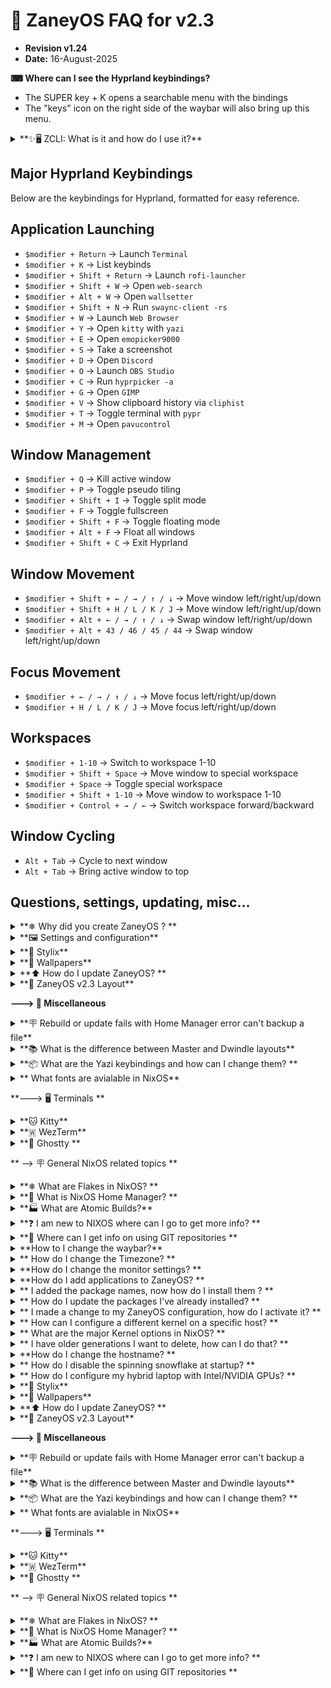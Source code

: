 # 💬 ZaneyOS FAQ for v2.3

- **Revision v1.24**
- **Date:** 16-August-2025

**⌨ Where can I see the Hyprland keybindings?**

- The SUPER key + K opens a searchable menu with the bindings
- The "keys" icon on the right side of the waybar will also bring up this menu.

<details>
<summary>**✨🖥️  ZCLI:  What is it and how do I use it?**</summary>
<div style="margin-left: 20px;">

The `zcli` utility is a command-line tool designed to simplify the management of
your `zaneyos` environment. It provides a set of commands to perform common
tasks such as updating your system, managing hosts, and cleaning up old
generations.

To use it, open a terminal and type `zcli` followed by one of the commands
listed below:

- `cleanup`: Clean up old system generations. -- You can specify the number of
  generations to keep.
- `diag`: Create a system diagnostic report, saved to `~/diag.txt`.
- `list-gens`: List user and system generations.
- `rebuild`: Rebuild the NixOS system configuration.
- `trim`: Trim filesystems to improve SSD performance.
- `update`: Update the flake and rebuild the system.
- `update-host`: Automatically set the host and profile in `flake.nix`. -- It
  will get current hostname and run GPU detect code
- `add-host`: Add a new host configuration. -- It runs hostname and GPU
  auto-detect -- You can specify the `hostname` and GPU `profile`
- `zcli add-host [hostname] [profile]` -- Profiles (GPU) are `amd`, `intel`,
  `nvidia`, `nvidia-hybrid`, and `vm`
- `del-host`: Delete a host configuration. `del-host [hostname]`
- `help`: Show the help message.

```text
❯ zcli
Error: No command provided.
ZaneyOS CLI Utility -- version 1.0

Usage: zcli [command]

Commands:
  cleanup         - Clean up old system generations. Can specify a number to keep.
  diag            - Create a system diagnostic report.
                    (Filename: homedir/diag.txt)
  list-gens       - List user and system generations.
  rebuild         - Rebuild the NixOS system configuration.
  trim            - Trim filesystems to improve SSD performance.
  update          - Update the flake and rebuild the system.
  update-host     - Auto set host and profile in flake.nix.
                    (Opt: zcli update-host [hostname] [profile])
  add-host        - Adds a new host. (Opt: zcli add-host [hostname] [profile])
  del-host        - Deletes a host. (Opt: zcli del-host [hostname])

  help            - Show this help message.
~
❯

ex: 
>zcli add-host myhost amd 
>zcli rebuild
```

</div>
</details>

## Major Hyprland Keybindings

Below are the keybindings for Hyprland, formatted for easy reference.

## Application Launching

- `$modifier + Return` → Launch `Terminal`
- `$modifier + K` → List keybinds
- `$modifier + Shift + Return` → Launch `rofi-launcher`
- `$modifier + Shift + W` → Open `web-search`
- `$modifier + Alt + W` → Open `wallsetter`
- `$modifier + Shift + N` → Run `swaync-client -rs`
- `$modifier + W` → Launch `Web Browser`
- `$modifier + Y` → Open `kitty` with `yazi`
- `$modifier + E` → Open `emopicker9000`
- `$modifier + S` → Take a screenshot
- `$modifier + D` → Open `Discord`
- `$modifier + O` → Launch `OBS Studio`
- `$modifier + C` → Run `hyprpicker -a`
- `$modifier + G` → Open `GIMP`
- `$modifier + V` → Show clipboard history via `cliphist`
- `$modifier + T` → Toggle terminal with `pypr`
- `$modifier + M` → Open `pavucontrol`

## Window Management

- `$modifier + Q` → Kill active window
- `$modifier + P` → Toggle pseudo tiling
- `$modifier + Shift + I` → Toggle split mode
- `$modifier + F` → Toggle fullscreen
- `$modifier + Shift + F` → Toggle floating mode
- `$modifier + Alt + F` → Float all windows
- `$modifier + Shift + C` → Exit Hyprland

## Window Movement

- `$modifier + Shift + ← / → / ↑ / ↓` → Move window left/right/up/down
- `$modifier + Shift + H / L / K / J` → Move window left/right/up/down
- `$modifier + Alt + ← / → / ↑ / ↓` → Swap window left/right/up/down
- `$modifier + Alt + 43 / 46 / 45 / 44` → Swap window left/right/up/down

## Focus Movement

- `$modifier + ← / → / ↑ / ↓` → Move focus left/right/up/down
- `$modifier + H / L / K / J` → Move focus left/right/up/down

## Workspaces

- `$modifier + 1-10` → Switch to workspace 1-10
- `$modifier + Shift + Space` → Move window to special workspace
- `$modifier + Space` → Toggle special workspace
- `$modifier + Shift + 1-10` → Move window to workspace 1-10
- `$modifier + Control + → / ←` → Switch workspace forward/backward

## Window Cycling

- `Alt + Tab` → Cycle to next window
- `Alt + Tab` → Bring active window to top

## Questions, settings, updating, misc...

<details>

<summary>**❄ Why did you create ZaneyOS ? **</summary>

<div style="margin-left: 20px;">

- In the beginning, it was simply my configuration saved on a GIT repository.
- It was there to promote NixOS and Hyprland.
- Providing a stable, working configuration.
- It has never been intended as a full NixOS distro.
- The `ZaneyOS` name is an inside joke among friends.
- The intent is this configration can be used as a daily driver
- Develop software, play games via steam, etc.
- My hope is that it helpful, and will modify it to fit your needs.
- That is the key take away. Make it your own.
- You create a fork of ZaneyOS, then modify it.
- If you find an issue and fix it, or provide a new feature, please share it.
- ZaneyOS is not a distro. At this time there are no plans to create an install
  ISO.

</div>
</details>

<details>
<summary>**🖼️ Settings and configuration**</summary>

<div style="margin-left: 20px;">

<details>
<summary>**How to I add flatpaks? ?**</summary>

- Edit `~/zaneyos/modules/core/flatpak.nix`
- There is a list of sample apps you can use as a template

```nix
 services = {
    flatpak = {
      enable = true;

      # List the Flatpak applications you want to install
      # Use the official Flatpak application ID (e.g., from flathub.org)
      # Examples:
      packages = [
        #"com.github.tchx84.Flatseal" #Manage flatpak permissions - should always have this
        #"com.rtosta.zapzap"              # WhatsApp client
        #"io.github.flattool.Warehouse"   # Manage flatpaks, clean data, remove flatpaks and deps
        #"it.mijorus.gearlever"           # Manage and support AppImages
        #"io.github.freedoom.Phase1"      #  Classic Doom FPS 1
        #"io.github.freedoom.Phase2"      #  Classic Doom FPS 2
        #"io.github.dvlv.boxbuddyrs"      #  Manage distroboxes

        # Add other Flatpak IDs here, e.g., "org.mozilla.firefox"
      ];

      # Optional: Automatically update Flatpaks when you run nixos-rebuild swit ch
      update.onActivation = true;
    };
  };
```

- Make sure you use the correct package name
- Go to `flathub.org`to verify or use `flatpak search PACKAGENAME`
- Save the file and to a rebuild with the `fr`alias
- After you can run `flatpak list` to verify the install
- When you run `fu` or `fr` the flatpaks will get updated as well

</details>

<details>
<summary>**How to I remove flatpaks? ?**</summary>

- Edit `~/zaneyos/modules/core/flatpak.nix`

```nix
 services = {
    flatpak = {
      enable = true;

      # List the Flatpak applications you want to install
      # Use the official Flatpak application ID (e.g., from flathub.org)
      # Examples:
      packages = [
        #"com.github.tchx84.Flatseal" #Manage flatpak permissions - should always have this
        #"com.rtosta.zapzap"              # WhatsApp client
        #"io.github.flattool.Warehouse"   # Manage flatpaks, clean data, remove flatpaks and deps
        #"it.mijorus.gearlever"           # Manage and support AppImages
        #"io.github.freedoom.Phase1"      #  Classic Doom FPS 1
        #"io.github.freedoom.Phase2"      #  Classic Doom FPS 2
        #"io.github.dvlv.boxbuddyrs"      #  Manage distroboxes

        # Add other Flatpak IDs here, e.g., "org.mozilla.firefox"
      ];

      # Optional: Automatically update Flatpaks when you run nixos-rebuild swit ch
      update.onActivation = true;
    };
  };
```

- Either remove the line with the package you want to remove or comment it out
- Save the file and to a rebuild with the `fr`alias
- After you can run `flatpak list` to verify the package(s) are removed
- Note the base dependencies for flatpaks remain once installed.

</details>

<details>
<summary>**How to I change the waybar?**</summary>

- Go to the `~/zaneyos/host/HOSTNAME`
- Edit the `variables.nix` file
- Find the line that starts `waybarChoice`
- Change the name to one of the available files
- `waybar-simple.nix`, `waybar-curved.nix`, or `waybar-ddubs.nix`
- Save the file and exit
- You need to do a rebuild to make the change effective
- Run `fr` "flake rebuild" to start the rebuild process

```json
# Set Waybar
# Includes alternates such as waybar-simple.nix, waybar-curved.nix & waybar-ddubs.nix
waybarChoice = ../../modules/home/waybar/waybar-ddubs.nix;
```

</details>

<details>
<summary>** How do I change the Timezone? **</summary>

1. In the file, `~/zaneyos/modules/core/system.nix`
2. Edit the line: time.timeZone = "America/New_York";
3. Save the file and rebuild using the `fr` alias.

</details>

<details>
<summary>**How do I change the monitor settings? **</summary>

Monitor settings are in the file: `~/zaneyos/hosts/<HOSTNAME>/variables.nix`

Inside the quotes the syntax is "monitor=video apapter,resolution@refresh rate,
auto,scale" Monitor must be in all lowercase. If you are not sure of your video
devices run `hyprctl monitors` at a terminal CLI. The output will look similar
to this:

```text
hyprctl monitors
Monitor HDMI-A-1 (ID 0):
	2560x1440@143.91200 at 0x0
	description: Dell Inc. DELL S3222DGM F45WJK3
	make: Dell Inc.
	model: DELL S3222DGM
	serial: F45WJK3
	active workspace: 1 (1)
	special workspace: 0 ()
	reserved: 0 52 0 0
	scale: 1.00
	transform: 0
	focused: yes
	dpmsStatus: 1
	vrr: false
	solitary: 0
	activelyTearing: false
	directScanoutTo: 0
	disabled: false
	currentFormat: XRGB8888
	mirrorOf: none
	availableModes: 2560x1440@59.95Hz 2560x1440@143.91Hz 2560x1440@120.00Hz 1920x1200@59.95Hz 1920x1080@143.86Hz 1920x1080@120.00Hz 1920x1080@119.88Hz 1920x1080@60.00Hz 1920x1080@60.00Hz 1920x1080@59.94Hz 1920x1080@50.00Hz 1600x1200@60.00Hz 1680x1050@59.88Hz 1280x1024@75.03Hz 1280x1024@60.02Hz 1440x900@59.95Hz 1280x800@59.91Hz 1152x864@75.00Hz 1280x720@120.00Hz 1280x720@119.88Hz 1280x720@60.00Hz 1280x720@59.94Hz 1280x720@50.00Hz 1024x768@75.03Hz 1024x768@60.00Hz 800x600@75.00Hz 800x600@60.32Hz 720x576@50.00Hz 720x576@50.00Hz 720x480@60.00Hz 720x480@60.00Hz 720x480@59.94Hz 720x480@59.94Hz 640x480@75.00Hz 640x480@60.00Hz 640x480@59.94Hz 640x480@59.94Hz 720x400@70.08Hz
```

Edit the `extraMonitorSettings` line. **Examples:**

- Single Monitor: `extraMonitorSettings = "monitor=eDP-1,1920x1080@60,auto,1";`
- Multiple Monitors:
  `extraMonitorSettings = "
            monitor=eDP-1,1920x1080@60,auto,auto
            monitor=HDMI-A-1,2560x1440@75,auto,auto
            ";`

- For more complex, multi-monitor configurations, you may wish to use the GUI
  application, `nwg-displays` This will show your currently connected monitors
  allowing you to use the mouse match how they are physicall arranged. E.g. what
  monitor is to the left, right, up or down. It is very similar to the X11 based
  tool, `arandr` It will then create a Hyprland compatible configuration file at
  `~/.config/hypr/monitors.conf`

<img align="center" width="90%" src="https://gitlab.com/Zaney/zaneyos/-/raw/main/img/nwg-displays.png" />

After you finish configring the monitors as you wish, hit `Apply` to save the
changes to `~/.config/hypr/monitors.conf`\
The contents will look something like this:

```text
# Generated by nwg-displays on 2025-03-20 at 13:13:49. Do not edit manually.
monitor=HDMI-A-1,1920x1080@74.97,2136x268,1.0
monitor=eDP-1,1920x1080@144.0,216x268,1.0
```

You only need to copy the `monitor=` lines and paste them into the
`variables.nix` file as described in the process above.

Once you have that done. Run the command alias `fr` to build a new generation to
make the chnages effective.

More information on configuring monitors is available on the
[Hyprland Wiki](https://wiki.hyprland.org/Configuring/Monitors/)

</details>

<details>
<summary>**How do I add applications to ZaneyOS? **</summary>

### There are two options. One for all hosts you have, another for a specific host.

1. For applications to be included in all defined hosts edit the
   `~/zaneyos/modules/core/packages.nix` file.

There is a section that begins with: `environment.systemPackages = with pkgs;`

Followed by a list of packages These are required for ZaneyOS.

We suggest you add a comment at the end of the package names. Then add in your
packages.

```text
    ...
    virt-viewer
    wget
    ###  My Apps ### 
    bottom
    dua
    emacs-nox
    fd
    gping
    lazygit
    lunarvim
    luarocks
    mission-center
    ncdu
    nvtopPackages.full
    oh-my-posh
    pyprland
    shellcheck
    multimarkdown
    nodejs_23
    ugrep
    zoxide
  ];
}
```

2. For applications that will only be on specific host.

You edit the `host-packages.nix` associated with that host.
`~/zaneyos/hosts/<HOSTNAME>/host-packages.nix`

The part of the file you need to edit, looks like this:

```nix
{ pkgs, ... }: {
  environment.systemPackages = with pkgs; [
    audacity
    discord
    nodejs
    obs-studio
  ];
}
```

You can add additional packages, or for example change `discord` to
`discord-canary` to get the beta version of Discord but only on this host.

</details>

<details>

<summary>** I added the package names, now how do I install them ? **</summary>

- Use the `zcli` utility. `zcli rebuild`
- The legacy `fr`, Flake Rebuild alias, is depreciated but still available

If the rebuild completes successfully, a new generation with your added packages
will be created.

</details>

<details>
<summary>** How do I update the packages I've already installed? **</summary>

- Use the `zcli` utility. `zcli update`
- The `fu`, Flake Update alias, is depreciated but still available
- Either of these will check for updated packages, download and install them.

</details>

<details>
<summary>** I made a change to my ZaneyOS configuration, how do I activate it? **</summary>

- Use the `zcli` utility. `zcli rebuild`
- The legacy `fr`, Flake Rebuild alias, is depreciated but still available **
  NOTE: If you **created a new file**
- you will need to run a `git add .` command in the `zaneyos` folder
- If successful a new generation will be generated with your changes
- A logout or reboot could be required depending on what you changed

</details>

<details>
<summary>** How can I configure a different kernel on a specific host? **</summary>

1. You have to edit the `hardware.nix` file for that host in
   `~/zaneyos/hosts/HOSTNAME/hardware.nix` and override the default.
2. Near the top you will find this section of the `hardware.nix` file.

```nix
boot.initrd.availableKernelModules = ["xhci_pci" "ahci" "nvme" "usbhid" "usb_storage" "sd_mod" "rtsx_usb_sdmmc"];
boot.initrd.kernelModules = [];
boot.kernelModules = ["kvm-intel"];
boot.extraModulePackages = [];
```

3. Add the override. E.g. to set the kernel to 6.12.

- `boot.kernelPackages = lib.mkForce pkgs.linuxPackages_6_12;`

4. The updated code should look like this:

```nix
boot.initrd.availableKernelModules = ["xhci_pci" "ahci" "nvme" "usbhid" "usb_storage" "sd_mod" "rtsx_usb_sdmmc"];
boot.kernelPackages = lib.mkForce pkgs.linuxPackages_6_12;
boot.initrd.kernelModules = [];
boot.kernelModules = ["kvm-intel"];
boot.extraModulePackages = [];
```

5. Use the command `zcli rebuild` or alias `fr` to create a new generation and
   reboot to take effect.

</details>

<details>

<summary>** What are the major Kernel options in NixOS? **</summary>
NixOS offers several major kernel types to cater to different needs and preferences. Below are the available options, excluding specific kernel versions:

1. **`linuxPackages`**
   - The default stable kernel, typically an LTS (Long-Term Support) version.
     LTS in 25.05 (warbler) is 6.12.x Older kernels, 6.6.x, 6.8.x are not
     supported.

2. **`linuxPackages_latest`**
   - The latest mainline kernel, which may include newer features but could be
     less stable.

3. **`linuxPackages_zen`**
   - A performance-optimized kernel with patches aimed at improving
     responsiveness and interactivity. Commonly used by gamers and desktop
     users.

4. **`linuxPackages_hardened`**
   - A security-focused kernel with additional hardening patches for enhanced
     protection.

5. **`linuxPackages_rt`**
   - A real-time kernel designed for low-latency and time-sensitive
     applications, such as audio production or robotics.

6. **`linuxPackages_libre`**
   - A kernel stripped of proprietary firmware and drivers, adhering to free
     software principles.

7. **`linuxPackages_xen_dom0`**
   - A kernel tailored for running as the host (dom0) in Xen virtualization
     environments.

8. **`linuxPackages_mptcp`**
   - A kernel with support for Multipath TCP, useful for advanced networking
     scenarios.

</details>

<details>

<summary>**  I have older generations I want to delete, how can I do that? **</summary>

- The `ncg` NixOS Clean Generations alias will remove **ALL** but the most
  current generation. Make sure you have booted from that generation before
  using this alias. There is also a schedule that will remove older generations
  automatically over time.

</details>

<details>

<summary>**How do I change the hostname? **</summary>

To change the hostname, there are several steps and you will have to reboot to
make the change effective.

1. Copy the directory of the host you want to rename to a directory with the new
   name.

- `cp -rpv ~/zaneyos/hosts/OLD-HOSTNAME ~/zaneyos/hosts/NEW-HOSTNAME`

2. Edit the `~/zaneyos/flake.nix` file. Change the line:

- `host = "NEW-HOSTNAME"`

3. In the `~/zaneyos` Directory run `git add .` _The rebuild will fail with a
   'file not found' error if you forget this step._

4. Use the `zcli rebuild` or fr` alias to create a new generation with the new
   hostname. You must reboot to make the change effective.

</details>
<details>
<summary>** How do I disable the spinning snowflake at startup? **</summary>

1. Edit the `~/zaneyos/modules/core/boot.nix` file.
2. Look for:

```nix
};
 plymouth.enable = true;
};
```

3. Change it to `false`
4. Run the command `zcli rebuild` or use alias `fr` to create a new generation.

</details>

<details>
 <summary>** How do I configure my hybrid laptop with Intel/NVIDIA GPUs?  **</summary>

1. Either run the `install-zaneyos.sh` script and select `nvidia-laptop`
   template or if configuring manually, set the template in the `flake.nix` to
   `nvidia-prime`

2. In the `~/zaneyos/hosts/HYBRID-HOST/variables.nix` file you will need to set
   the PCI IDs for the Intel and NVIDIA GPUs. Refer to
   [this page](https://nixos.wiki/wiki/Nvidia) to help determine those values.

3. Once you have everything configured properly, use the `fr` Flake Rebuild
   alias to create a new generation.

4. In the `~/zaneyos/modules/home/hyprland/config.nix` file is an ENV
   setting`"AQ_DRM_DEVICES,/dev/dri/card0:/dev/dri/card1:/dev/dri/card2"` This
   sets the primary and secondary GPUs. Using the info from the weblink above
   you might have to change the order of these values.

</details>

</div>

</details>

<details>
<summary>**🎨 Stylix**</summary>

<div style="margin-left: 20px;">

<details>
<summary>How do I enable or disable Stylix? </summary>

- To Enable:

1. Edit the `~/zaneyos/modules/core/stylix.nix` file.
2. Comment out from `base16Scheme` to the `};` after `base0F`

```nix
# Styling Options
  stylix = {
    enable = true;
    image = ../../wallpapers/Anime-girl-sitting-night-sky_1952x1120.jpg;
    #image = ../../wallpapers/Rainnight.jpg;
    #image = ../../wallpapers/zaney-wallpaper.jpg;
    #  base16Scheme = {
    #  base00 = "282936";
    #  base01 = "3a3c4e";
    #  base02 = "4d4f68";
    #  base03 = "626483";
    #  base04 = "62d6e8";
    #  base05 = "e9e9f4";
    #  base06 = "f1f2f8";
    #  base07 = "f7f7fb";
    #  base08 = "ea51b2";
    #  base09 = "b45bcf";
    #  base0A = "00f769";
    #  base0B = "ebff87";
    #  base0C = "a1efe4";
    #  base0D = "62d6e8";
    #  base0E = "b45bcf";
    #  base0F = "00f769";
    #};
    polarity = "dark";
    opacity.terminal = 1.0;
    cursor = {
      package = pkgs.bibata-cursors;
      name = "Bibata-Modern-Ice";
      size = 24;
    };
```

3. Select the image you want `stylix` to use for the colorpalette.
4. Run `zcli rebuild` command or `fr` alias to create a new generation with this
   colorscheme.

- To disable uncomment

1. Edit the `~/zaneyos/modules/core/stylix.nix` file.
2. Uncomment out from `base16Scheme` to the `};` after `base0F`

```nix
 base16Scheme = {
  base00 = "282936";
  base01 = "3a3c4e";
  base02 = "4d4f68";
  base03 = "626483";
  base04 = "62d6e8";
  base05 = "e9e9f4";
  base06 = "f1f2f8";
  base07 = "f7f7fb";
  base08 = "ea51b2";
  base09 = "b45bcf";
  base0A = "00f769";
  base0B = "ebff87";
  base0C = "a1efe4";
  base0D = "62d6e8";
  base0E = "b45bcf";
  base0F = "00f769";
};
```

3. Run the `zcli rebuild` command or `fr` alias to build a new generation with
   either the default dracula or set your own custom colors

</details>

<details>
 <summary>How do I change the image Stylix uses to theme with?</summary>

1. Edit the `~/zaneyos/hosts/HOSTNAME/varibles.nix`
2. Change the `stylixImage =` to the filename you want to use. Wallpapers are in
   `~/zaneyos/wallpapers`

```nix
# Set Stylix Image
stylixImage = ../../wallpapers/AnimeGirlNightSky.jpg;
```

</details>

</div>

</details>

<details>
<summary>**🌃 Wallpapers**</summary>

<div style="margin-left: 20px;">

<details>
<summary>**  How do I add more wallpapers? **</summary>

- Wallpapers are stored in the `~/zaneyos/wallpapers` directory.
- Simply copy the new ones to that diretory.
- You must do a rebuild after adding new wallpapers.
- Run `zcli rebuild` command `fr` alias at the CLI.

</details>

<details>

<summary>** How do I change the background? **</summary>

- SUPER + ALT + W will select a new background

</details>

<details>

<summary>**  How can I set a timer to change the wallpaper automatically?  **</summary>

1. Edit the `~/zaneyos/modules/home/hyprland/config.nix` file.
2. Comment out the line `sleep 1.5 && swww img ...`
3. Add new line after that with `sleep 1 && wallsetter`

```json
settings = {
     exec-once = [
       "dbus-update-activation-environment --all --systemd WAYLAND_DISPLAY XDG_CURRENT_DESKTOP"
       "systemctl --user import-environment WAYLAND_DISPLAY XDG_CURRENT_DESKTOP"
       "killall -q swww;sleep .5 && swww init"
       "killall -q waybar;sleep .5 && waybar"
       "killall -q swaync;sleep .5 && swaync"
       "nm-applet --indicator"
       "lxqt-policykit-agent"
       "pypr &"
       #"sleep 1.5 && swww img /home/${username}/Pictures/Wallpapers/zaney-wallpaper.jpg"
       "sleep 1 && wallsetter"
     ];
```

4. Run the `zcli rebuild` command or `fr` alias to create a new generation.
5. You will need to logout or reboot to make the change effective.

</details>

<details>

<summary>**How do I change the interval the wallpaper changes?  **</summary>

1. Edit the `~/zaneyos/modules/home/scripts/wallsetter`
2. Change the `TIMEOUT =` value. Which is in seconds.
3. Run the `zcli` command or`fr` alias, to create a new generation.
4. You will need to logout or reboot to make the change effective.

</details>

</div>

</details>

<details>
<summary>**⬆ How do I update ZaneyOS?  **</summary>

<div style="margin-left: 20px;">

<details>
<summary> For versions v2.3+ </summary>

1. First backup your existing `zaneyos` directory.

- `cp -rpv ~/zaneyos ~/Backup-ZaneyOS`

_Any changes you made to the ZaneyOS config will need to be re-done_

2. In the `zaneyos` directory run `git stash && git pull`

3. Copy back your previously created host(s).

- `cp -rpv ~/Backup-ZaneyOS/hosts/HOSTNAME  ~/zaneyos/hosts`

4. If you did not use the `default` host during your initial install

- Then do not copy the `default` host from your backup. The new default host
  might have updates or fixes you will need for the next host you create.**
- Then you will have to manually compare your backup to the new updated
  `default` host template, and potentially merge the changes and overwrite your
  `hardware.nix` file to the `~/zaneyos/hosts/default/hardware.nix` file.**

5. In the `zaneyos` directory run `git add .` when you have finished copying
   your host(s).

6. For any other changes you've made. For example: hyprland keybinds, waybar
   config, if you added additional packages to the `modules/packages.nix` file.
   Those you will have to manually merge back into the new version.

</details>

<details>
 <summary> For versions v2.0->2.2 </summary>

1. First backup your existing `zaneyos` directory. e.g.
   `cp -r ~/zaneyos ~/zaneyos-backup`

2. There is no direct update. When you clone the the new config the config files
   and layout have changed.

3. You need to install zaneyos like a new install. `./install-zaneyos.sh`

4. Once the build completes and you have rebooted you can review the new layout
   and decide what if any changes you made on the earlier version can be
   migrated to v2.3.

</details>

<details>
 <summary> For version v1.x </summary>

1. The layout and configuration are completely different. Virtually noting from
   1.x is applicable to v2.3.

2. Backup your `zaneyos` directory e.g. `cp -r ~/zaneyos ~/zaneyos-backup`

3. Run the `./install-zaneyos.sh` script and follow the new install
   instructions.

</details>

<details>
<summary> How do I know when a new version of ZaneyOS is released? </summary>

It will be announced on the Zaney [Discord](https://discord.gg/W7efsSDS) server.

</details>

</div>

</details>

</xxx>

<details><summary>**📂 ZaneyOS v2.3 Layout**</summary>

<div style="margin-left: 25px;">

** 📂 ~/zaneyos **

```text
~/zaneyos/
    ├── hosts/                      # Folder where host configs are saved
    │   ├── default                 # Default host template
    │   └── nixstation              # Zaney's host 
    ├── img/                        # Images for README.md
    ├── modules/                    # Core, HomeMgr, drivers config files
    │   └── drivers/                # AMD,NVIDA,Intel,VM config files
    │   └── core/                   # Services, packages, fonts, etc
    │   └── home/                   # Home Manager config files
    │    ├── fastfetch/             # Fastfetch config 
    │    ├── hyprland/              # Hyrprland configs
    │    ├── rofi/                  # rofi menu configs
    │    ├── scripts/               # screenshots, wallpaper, etc.
    │    ├── waybar/                # waybar configs in NIX format
    │    ├── wlogout/               # Theme, config for logout menu
    │    ├── yazi/                  # TUI filemgr config file
    │    └── zsh/                   # Theme and settings for ZSH
    ├── profiles/                   # Video hardware templates
    │    ├── amd/                   # AMD Video config files
    │    ├── intel/                 # Intel video config files
    │    ├── nvidia/                # NVIDIA discrete video config files
    │    ├── nvidia-laptop/         # NVIDIA Hybrid video config files
    │    └── vm/                    # Virtual Machine config files
    ├── wallpapers/                 # Add your wallpapers here 
    ├── CHANGELOG.md                # List of changes
    ├── CONTRIBUTING.md             # How you can help 
    ├── FAQ.md                      # Frequently Asked Questions
    ├── flake.lock                  # Saves version info on all installed packages
    ├── flake.nix                   # flake that controls ZaneyOS config
    ├── install-zaneyos.sh          # Install script for ZaneyOS
    ├── LICENSE                     # MIT license ZaneyOS is using
    └── README.md                   # Intro document for ZaneyOS
```

</div>

</details>

**---> 🧰 Miscellaneous**

<details>

<summary>**🪧 Rebuild or update fails with Home Manager error can't backup a file**</summary>

<div style="margin-left: 20px;">
<br>

**Update**
<br>

- Using the `zcli rebuild` or `zcli update` will search for this file causing
  rebuild failures
- If you find other files that cause this you can add them in the
  `zaneyos/modules/home/scripts/default.nix`
  <br>

```text
May 08 18:33:57 explorer hm-activate-dwilliams[92420]: Please do one of the following:
May 08 18:33:57 explorer hm-activate-dwilliams[92420]: - Move or remove the above files and try again.
May 08 18:33:57 explorer hm-activate-dwilliams[92420]: - In standalone mode, use 'home-manager switch -b backup' to back up
May 08 18:33:57 explorer hm-activate-dwilliams[92420]:   files automatically.
May 08 18:33:57 explorer hm-activate-dwilliams[92420]: - When used as a NixOS or nix-darwin module, set
May 08 18:33:57 explorer hm-activate-dwilliams[92420]:     'home-manager.backupFileExtension'
May 08 18:33:57 explorer hm-activate-dwilliams[92420]:   to, for example, 'backup' and rebuild.
May 08 18:33:57 explorer systemd[1]: home-manager-dwilliams.service: Main process exited, code=exited, status=1/FAILURE
May 08 18:33:57 explorer systemd[1]: home-manager-dwilliams.service: Failed with result 'exit-code'.
May 08 18:33:57 explorer systemd[1]: Failed to start Home Manager environment for dwilliams.
```

- There is a script `hm-find` That will search the journal and if found,
- It will prompt you to delete these backups
- It creates a log as well
- Note: The script is not perfect
- If you get this msg but `hm-find` doesn't report any you will have to search
  manually e.g `journalctl | grep hm-activate`
- You can now redo your rebuild
- Use the `zcli rebuild` or `fr` alias
- If you ran `fu` for `flake update` you can now do `zcli rebuild` or `fr` for
  `flake rebuild`
- The flake has already been updated

</div>
</details>

<details>

<summary>**📚 What is the difference between Master and Dwindle layouts**</summary>

<div style="margin-left: 20px;">
<br>

**1. Master Layout**

- The **Master** layout divides the workspace into two main areas:
  - A **master area** for the primary window, which takes up a larger portion of
    the screen.
  - A **stack area** for all other windows, which are tiled in the remaining
    space.
- This layout is ideal for workflows where you want to focus on a single main
  window while keeping others accessible.

**2. Dwindle Layout**

- The **Dwindle** layout is a binary tree-based tiling layout:
  - Each new window splits the available space dynamically, alternating between
    horizontal and vertical splits.
  - The splits are determined by the aspect ratio of the parent container (e.g.,
    wider splits horizontally, taller splits vertically).
- This layout is more dynamic and evenly distributes space among all windows.

---

**How to Verify the Current Layout**

To check which layout is currently active, use the `hyprctl` command:

`hyprctl getoption general:layout`

</details>
</div>

</details>

<details>
<summary>**📦 What are the Yazi keybindings and how can I change them? **</summary>

<div style="margin-left: 20px;"> <br>

The Yazi configuration file is located in `~/zaneyos/modules/home/yazi.nix`

Yazi is configured like VIM and VIM motions

The keymap is in the `~/zaneyos/modules/home/yazi/keymap.toml` file

</div>
</details>

<details>

<summary>** What fonts are avialable in NixOS**</summary>

```nix
{pkgs, ...}: {
  fonts = {
    packages = with pkgs; [
      dejavu_fonts
      fira-code
      fira-code-symbols
      font-awesome
      hackgen-nf-font
      ibm-plex
      inter
      jetbrains-mono
      material-icons
      maple-mono.NF
      minecraftia
      nerd-fonts.im-writing
      nerd-fonts.blex-mono
      noto-fonts
      noto-fonts-emoji
      noto-fonts-cjk-sans
      noto-fonts-cjk-serif
      noto-fonts-monochrome-emoji
      powerline-fonts
      roboto
      roboto-mono
      symbola
      terminus_font
      # NERD fonts 
      nerd-fonts.0xproto
      nerd-fonts._3270
      nerd-fonts.agave
      nerd-fonts.anonymice
      nerd-fonts.arimo
      nerd-fonts.aurulent-sans-mono
      nerd-fonts.bigblue-terminal
      nerd-fonts.bitstream-vera-sans-mono
      nerd-fonts.blex-mono
      nerd-fonts.caskaydia-cove
      nerd-fonts.caskaydia-mono
      nerd-fonts.code-new-roman
      nerd-fonts.comic-shanns-mono
      nerd-fonts.commit-mono
      nerd-fonts.cousine
      nerd-fonts.d2coding
      nerd-fonts.daddy-time-mono
      nerd-fonts.departure-mono
      nerd-fonts.dejavu-sans-mono
      nerd-fonts.droid-sans-mono
      nerd-fonts.envy-code-r
      nerd-fonts.fantasque-sans-mono
      nerd-fonts.fira-code
      nerd-fonts.fira-mono
      nerd-fonts.geist-mono
      nerd-fonts.go-mono
      nerd-fonts.gohufont
      nerd-fonts.hack
      nerd-fonts.hasklug
      nerd-fonts.heavy-data
      nerd-fonts.hurmit
      nerd-fonts.im-writing
      nerd-fonts.inconsolata
      nerd-fonts.inconsolata-go
      nerd-fonts.inconsolata-lgc
      nerd-fonts.intone-mono
      nerd-fonts.iosevka
      nerd-fonts.iosevka-term
      nerd-fonts.iosevka-term-slab
      nerd-fonts.jetbrains-mono
      nerd-fonts.lekton
      nerd-fonts.liberation
      nerd-fonts.lilex
      nerd-fonts.martian-mono
      nerd-fonts.meslo-lg
      nerd-fonts.monaspace
      nerd-fonts.monofur
      nerd-fonts.monoid
      nerd-fonts.mononoki
      nerd-fonts.mplus
      nerd-fonts.noto
      nerd-fonts.open-dyslexic
      nerd-fonts.overpass
      nerd-fonts.profont
      nerd-fonts.proggy-clean-tt
      nerd-fonts.recursive-mono
      nerd-fonts.roboto-mono
      nerd-fonts.shure-tech-mono
      nerd-fonts.sauce-code-pro
      nerd-fonts.space-mono
      nerd-fonts.symbols-only
      nerd-fonts.terminess-ttf
      nerd-fonts.tinos
      nerd-fonts.ubuntu
      nerd-fonts.ubuntu-mono
      nerd-fonts.ubuntu-sans
      nerd-fonts.victor-mono
      nerd-fonts.zed-mono

    ];
  };
}
```

</details>

**---> 🖥️ Terminals **

<details>
<summary>**🐱  Kitty**</summary>

<details>

<summary>My cursor in Kitty is "janky" and it jumps around. How do I fix that?</summary>

- That feature is called "cursor_trail" in the
  `~/zaneyos/modules/home/kitty.nix` file.

1. Edit that file and change the `cursor_trail 1` to `cursor_trail 0` or comment
   out that line.
2. Use the command `zcli rebuild` or the alias `fr` to create a new generation
   with the change.

</details>

<details>
 <summary>What are the Kitty keybindings and how can I change them?</summary>

The kitty bindings are configured in `~/zaneyos/modules/home/kitty.nix`

The defaults are:

```text
    # Clipboard
    map ctrl+shift+v        paste_from_selection
    map shift+insert        paste_from_selection

    # Scrolling
    map ctrl+shift+up        scroll_line_up
    map ctrl+shift+down      scroll_line_down
    map ctrl+shift+k         scroll_line_up
    map ctrl+shift+j         scroll_line_down
    map ctrl+shift+page_up   scroll_page_up
    map ctrl+shift+page_down scroll_page_down
    map ctrl+shift+home      scroll_home
    map ctrl+shift+end       scroll_end
    map ctrl+shift+h         show_scrollback

    # Window management
    map alt+n               new_window_with_cwd      #Opens new window in current directory
    #map alt+n               new_os_window           #Opens new window in $HOME dir
    map alt+w               close_window
    map ctrl+shift+enter    launch --location=hsplit
    map ctrl+shift+s        launch --location=vsplit
    map ctrl+shift+]        next_window
    map ctrl+shift+[        previous_window
    map ctrl+shift+f        move_window_forward
    map ctrl+shift+b        move_window_backward
    map ctrl+shift+`        move_window_to_top
    map ctrl+shift+1        first_window
    map ctrl+shift+2        second_window
    map ctrl+shift+3        third_window
    map ctrl+shift+4        fourth_window
    map ctrl+shift+5        fifth_window
    map ctrl+shift+6        sixth_window
    map ctrl+shift+7        seventh_window
    map ctrl+shift+8        eighth_window
    map ctrl+shift+9        ninth_window
    map ctrl+shift+0        tenth_window

    # Tab management
    map ctrl+shift+right    next_tab
    map ctrl+shift+left     previous_tab
    map ctrl+shift+t        new_tab
    map ctrl+shift+q        close_tab
    map ctrl+shift+l        next_layout
    map ctrl+shift+.        move_tab_forward
    map ctrl+shift+,        move_tab_backward

    # Miscellaneous
    map ctrl+shift+up      increase_font_size
    map ctrl+shift+down    decrease_font_size
    map ctrl+shift+backspace restore_font_size
```

</details>
</details>

<details>

<summary>**🇼  WezTerm**</summary>

<div style="margin-left: 20px;">

<details>

<summary>How do I enable WezTerm?</summary>

Edit the `/zaneyos/modules/home/wezterm.nix` Change `enable = false` to
`enable = true;`\
Save the file and rebuild zaneyos with the `fr` command.

```
{pkgs, ...}: {
  programs.wezterm = {
    enable = false;
    package = pkgs.wezterm;
  };
```

</details>

<details>
 <summary>What are the WezTerm keybindings and how can I change them?</summary>

The kitty bindings are configured in `~/zaneyos/modules/home/wezterm.nix`

The defaults are:

```text
ALT is the defined META key for WezTerm
  -- Tab management
ALT + t                 Open new Tab
ALT + w                 Close current Tab
ALT + n                 Move to next Tab
ALT + p                 Move to previous Tab 
  -- Pane management
ALT + v                 Create Vertical Split
ALT + h                 Create Horizontal Split
ALT + q                 Close Current Pane
   -- Pane navigation (move between panes with ALT + Arrows)
ALT + Left Arrow        Move to pane -- Left
ALT + Right Arrow       Move to pane -- Right
ALT + Down Arrow        Move to pane -- Down
ALT + Up Arrow          Move to pane -- Down
```

</details>
</div>
</details>

<details>
<summary>**👻 Ghostty **</summary>

<div style="margin-left: 20px;">

<details>
<summary> How do I enable the ghostty terminal? </summary>

1. Edit the `~/zaneyos/modules/home/ghostty.nix` file.
2. Change `enable = true;`
3. Run the command alias `fr` to create a new generation.

</details>

<details>

<summary> How do I change the ghostty theme?   </summary>

1. Edit the `~/zaneyos/modules/home/ghostty.nix` file.
2. There are several example themes included but commented out.

```text
#theme = Aura
theme = Dracula
#theme = Aardvark Blue
#theme = GruvboxDarkHard
```

3. Comment out `Dracula` and either uncomment one of the others or add one of
   ghostty's many themes.

</details>

<details>
<summary> What are the default ghostty keybindings?  </summary>

```text
 # keybindings
    keybind = alt+s>r=reload_config
    keybind = alt+s>x=close_surface

    keybind = alt+s>n=new_window

    # tabs
    keybind = alt+s>c=new_tab
    keybind = alt+s>shift+l=next_tab
    keybind = alt+s>shift+h=previous_tab
    keybind = alt+s>comma=move_tab:-1
    keybind = alt+s>period=move_tab:1

    # quick tab switch
    keybind = alt+s>1=goto_tab:1
    keybind = alt+s>2=goto_tab:2
    keybind = alt+s>3=goto_tab:3
    keybind = alt+s>4=goto_tab:4
    keybind = alt+s>5=goto_tab:5
    keybind = alt+s>6=goto_tab:6
    keybind = alt+s>7=goto_tab:7
    keybind = alt+s>8=goto_tab:8
    keybind = alt+s>9=goto_tab:9

    # split
    keybind = alt+s>\=new_split:right
    keybind = alt+s>-=new_split:down

    keybind = alt+s>j=goto_split:bottom
    keybind = alt+s>k=goto_split:top
    keybind = alt+s>h=goto_split:left
    keybind = alt+s>l=goto_split:right

    keybind = alt+s>z=toggle_split_zoom

    keybind = alt+s>e=equalize_splits
```

</details>
</div>
</details>

**
--> 🪧  General NixOS related topics
**

<details>
<summary>**❄  What are Flakes in NixOS? **</summary>

<div style="margin-left: 20px;">

**Flakes** are a feature of the Nix package manager that simplifies and
standardizes how configurations, dependencies, and packages are managed. If
you're familiar with tools like `package.json` in JavaScript or `Cargo.toml` in
Rust, flakes serve a similar purpose in the Nix ecosystem.

** Key Features of Flakes: **

1. **Pin Dependencies**:
   - Flakes lock the versions of dependencies in a `flake.lock` file, ensuring
     reproducibility across systems.

2. **Standardize Configurations**:
   - They use a `flake.nix` file to define how to build, run, or deploy a
     project or system, making setups more predictable.

3. **Improve Usability**:
   - Flakes simplify sharing and reusing configurations across different systems
     or projects by providing a consistent structure.

In essence, flakes help manage NixOS setups or Nix-based projects in a more
portable and reliable way.

</div>

</details>

<details>
<summary>**🏡  What is NixOS Home Manager? **</summary>

**Home Manager** is a powerful tool in the Nix ecosystem that allows you to
declaratively manage user-specific configurations and environments. With Home
Manager, you can streamline the setup of dotfiles, shell settings, applications,
and system packages for your user profile.

### Key Features of Home Manager:

1. **Declarative Configuration**:
   - Define all your settings and preferences in a single `home.nix` file,
     making it easy to track, share, and replicate your setup.

2. **Cross-Distribution Support**:
   - Home Manager works not only on NixOS but also on other Linux distributions
     and macOS, allowing you to standardize configurations across devices.

3. **User Environment Management**:
   - Manage applications, environment variables, shell configurations, and
     more—all isolated to your user profile.

### Why Use Home Manager?

Home Manager simplifies system management by offering consistency,
reproducibility, and portability. Whether you’re customizing your development
environment or sharing configurations between machines, it provides an efficient
way to tailor your user experience.

</details>

<details>
<summary>**🏭  What are Atomic Builds?**</summary>

**Atomic builds** in NixOS ensure that any system change (like installing
software or updating the configuration) is applied in a safe and fail-proof way.
This means that a system update is either fully successful or has no effect at
all, eliminating the risk of a partially applied or broken system state.

### How Atomic Builds Work:

1. **Immutable System Generation**:
   - Every configuration change creates a new "generation" of the system, while
     the previous ones remain untouched. You can easily roll back to an earlier
     generation if something goes wrong.

2. **Transaction-Like Behavior**:
   - Similar to database transactions, changes are applied atomically: either
     they succeed and become the new active system, or they fail and leave the
     current system unchanged.

3. **Seamless Rollbacks**:
   - In case of errors or issues, you can reboot and select a previous system
     generation from the boot menu to return to a working state.

### Benefits of Atomic Builds:

- **Reliability**: Your system is always in a consistent state, even if a
  configuration change fails.
- **Reproducibility**: The same configuration will always produce the same
  system state, making it easy to debug or replicate.
- **Ease of Rollback**: Reverting to a working configuration is as simple as
  rebooting and selecting the previous generation.

### Why NixOS Uses Atomic Builds:

This feature is a cornerstone of NixOS's declarative and reproducible design
philosophy, ensuring that system management is predictable and stress-free.

</details>

<details>
<summary>**❓ I am new to NIXOS where can I go to get more info? **</summary>

- [NIXOS Config Guide](https://www.youtube.com/watch?v=AGVXJ-TIv3Y&t=34s)
- [VIMJOYER YouTube Channel](https://www.youtube.com/@vimjoyer/videos)
- [Librephoenix YouTube Channel](https://www.youtube.com/@librephoenix)
- [8 Part Video Series on NIXOS](https://www.youtube.com/watch?v=QKoQ1gKJY5A&list=PL-saUBvIJzOkjAw_vOac75v-x6EzNzZq-)
- [Great guide for NixOS and Flakes](https://nixos-and-flakes.thiscute.world/preface)

</details>

<details>
<summary>**🏤 Where can I get info on using GIT repositories  **</summary>

- [Managing NIXOS config with GIT](https://www.youtube.com/watch?v=20BN4gqHwaQ)
- [GIT for dummies](https://www.youtube.com/watch?v=K6Q31YkorUE)
- [How GIT works](https://www.youtube.com/watch?v=e9lnsKot_SQ)
- [In depth 1hr video on GIT](https://www.youtube.com/watch?v=S7XpTAnSDL4&t=123s)

</details>

<details>
<summary>**How to I change the waybar?**</summary>

- Go to the `~/zaneyos/host/HOSTNAME`
- Edit the `variables.nix` file
- Find the line that starts `waybarChoice`
- Change the name to one of the available files
- `waybar-simple.nix`, `waybar-curved.nix`, or `waybar-ddubs.nix`
- Save the file and exit
- You need to do a rebuild to make the change effective
- Run the `zcli rebuild` command or `fr` "flake rebuild" to start the rebuild
  process

```json
# Set Waybar
# Includes alternates such as waybar-simple.nix, waybar-curved.nix & waybar-ddubs.nix
waybarChoice = ../../modules/home/waybar/waybar-ddubs.nix;
```

</details>

<details>
<summary>** How do I change the Timezone? **</summary>

1. In the file, `~/zaneyos/modules/core/system.nix`
2. Edit the line: time.timeZone = "America/New_York";
3. Save the file and rebuild using the `fr` alias.

</details>

<details>
<summary>**How do I change the monitor settings? **</summary>

Monitor settings are in the file: `~/zaneyos/hosts/<HOSTNAME>/variables.nix`

Inside the quotes the syntax is "monitor=video apapter,resolution@refresh rate,
auto,scale" Monitor must be in all lowercase. If you are not sure of your video
devices run `hyprctl monitors` at a terminal CLI. The output will look similar
to this:

```text
hyprctl monitors
Monitor HDMI-A-1 (ID 0):
	2560x1440@143.91200 at 0x0
	description: Dell Inc. DELL S3222DGM F45WJK3
	make: Dell Inc.
	model: DELL S3222DGM
	serial: F45WJK3
	active workspace: 1 (1)
	special workspace: 0 ()
	reserved: 0 52 0 0
	scale: 1.00
	transform: 0
	focused: yes
	dpmsStatus: 1
	vrr: false
	solitary: 0
	activelyTearing: false
	directScanoutTo: 0
	disabled: false
	currentFormat: XRGB8888
	mirrorOf: none
	availableModes: 2560x1440@59.95Hz 2560x1440@143.91Hz 2560x1440@120.00Hz 1920x1200@59.95Hz 1920x1080@143.86Hz 1920x1080@120.00Hz 1920x1080@119.88Hz 1920x1080@60.00Hz 1920x1080@60.00Hz 1920x1080@59.94Hz 1920x1080@50.00Hz 1600x1200@60.00Hz 1680x1050@59.88Hz 1280x1024@75.03Hz 1280x1024@60.02Hz 1440x900@59.95Hz 1280x800@59.91Hz 1152x864@75.00Hz 1280x720@120.00Hz 1280x720@119.88Hz 1280x720@60.00Hz 1280x720@59.94Hz 1280x720@50.00Hz 1024x768@75.03Hz 1024x768@60.00Hz 800x600@75.00Hz 800x600@60.32Hz 720x576@50.00Hz 720x576@50.00Hz 720x480@60.00Hz 720x480@60.00Hz 720x480@59.94Hz 720x480@59.94Hz 640x480@75.00Hz 640x480@60.00Hz 640x480@59.94Hz 640x480@59.94Hz 720x400@70.08Hz
```

Edit the `extraMonitorSettings` line. **Examples:**

- Single Monitor: `extraMonitorSettings = "monitor=eDP-1,1920x1080@60,auto,1";`
- Multiple Monitors:
  `extraMonitorSettings = "
            monitor=eDP-1,1920x1080@60,auto,auto
            monitor=HDMI-A-1,2560x1440@75,auto,auto
            ";`

- For more complex, multi-monitor configurations, you may wish to use the GUI
  application, `nwg-displays` This will show your currently connected monitors
  allowing you to use the mouse match how they are physicall arranged. E.g. what
  monitor is to the left, right, up or down. It is very similar to the X11 based
  tool, `arandr` It will then create a Hyprland compatible configuration file at
  `~/.config/hypr/monitors.conf`

<img align="center" width="90%" src="https://gitlab.com/Zaney/zaneyos/-/raw/main/img/nwg-displays.png" />

After you finish configring the monitors as you wish, hit `Apply` to save the
changes to `~/.config/hypr/monitors.conf`\
The contents will look something like this:

```text
# Generated by nwg-displays on 2025-03-20 at 13:13:49. Do not edit manually.
monitor=HDMI-A-1,1920x1080@74.97,2136x268,1.0
monitor=eDP-1,1920x1080@144.0,216x268,1.0
```

You only need to copy the `monitor=` lines and paste them into the
`variables.nix` file as described in the process above.

Once you have that done. Run the command `zcli rebuild` or alias `fr` to build a
new generation to make the changes effective.

More information on configuring monitors is available on the
[Hyprland Wiki](https://wiki.hyprland.org/Configuring/Monitors/)

</details>

<details>
<summary>**How do I add applications to ZaneyOS? **</summary>

### There are two options. One for all hosts you have, another for a specific host.

1. For applications to be included in all defined hosts edit the
   `~/zaneyos/modules/core/packages.nix` file.

There is a section that begins with: `environment.systemPackages = with pkgs;`

Followed by a list of packages These are required for ZaneyOS.

We suggest you add a comment at the end of the package names. Then add in your
packages.

```text
    ...
    virt-viewer
    wget
    ###  My Apps ### 
    bottom
    dua
    emacs-nox
    fd
    gping
    lazygit
    lunarvim
    luarocks
    mission-center
    ncdu
    nvtopPackages.full
    oh-my-posh
    pyprland
    shellcheck
    multimarkdown
    nodejs_23
    ugrep
    zoxide
  ];
}
```

2. For applications that will only be on specific host.

You edit the `host-packages.nix` associated with that host.
`~/zaneyos/hosts/<HOSTNAME>/host-packages.nix`

The part of the file you need to edit, looks like this:

```nix
{ pkgs, ... }: {
  environment.systemPackages = with pkgs; [
    audacity
    discord
    nodejs
    obs-studio
  ];
}
```

You can add additional packages, or for example change `discord` to
`discord-canary` to get the beta version of Discord but only on this host.

</details>

<details>

<summary>** I added the package names, now how do I install them ? **</summary>

- Use the command `zcli rebuild` or `fr`, Flake Rebuild alias.

If the rebuild completes successfully, a new generation with your added packages
will be created.

</details>

<details>
<summary>** How do I update the packages I've already installed? **</summary>

- Use the command `zcli update` or the `fu`, Flake Update alias. This will check
  for updated packages, download and install them.

</details>

<details>
<summary>** I made a change to my ZaneyOS configuration, how do I activate it? **</summary>

- Use the command `zcli rebuild` or `fr` Flake Rebuild alias. If you **created a
  new file** please note you will need to run a `git add .` command in the
  `zaneyos` folder. If successful, a new generation will be generated with your
  changes. A logout or reboot could be required depending on what you changed.

</details>

<details>
<summary>** How can I configure a different kernel on a specific host? **</summary>

1. You have to edit the `hardware.nix` file for that host in
   `~/zaneyos/hosts/HOSTNAME/hardware.nix` and override the default.
2. Near the top you will find this section of the `hardware.nix` file.

```nix
boot.initrd.availableKernelModules = ["xhci_pci" "ahci" "nvme" "usbhid" "usb_storage" "sd_mod" "rtsx_usb_sdmmc"];
boot.initrd.kernelModules = [];
boot.kernelModules = ["kvm-intel"];
boot.extraModulePackages = [];
```

3. Add the override. E.g. to set the kernel to 6.12.

- `boot.kernelPackages = lib.mkForce pkgs.linuxPackages_6_12;`

4. The updated code should look like this:

```nix
boot.initrd.availableKernelModules = ["xhci_pci" "ahci" "nvme" "usbhid" "usb_storage" "sd_mod" "rtsx_usb_sdmmc"];
boot.kernelPackages = lib.mkForce pkgs.linuxPackages_6_12;
boot.initrd.kernelModules = [];
boot.kernelModules = ["kvm-intel"];
boot.extraModulePackages = [];
```

5. Use the command `zcli rebuild` or the alias `fr` to create a new generation
   and reboot to take effect.

</details>

<details>

<summary>** What are the major Kernel options in NixOS? **</summary>
NixOS offers several major kernel types to cater to different needs and preferences. Below are the available options, excluding specific kernel versions:

1. **`linuxPackages`**
   - The default stable kernel, typically an LTS (Long-Term Support) version.
     LTS in 25.05 (warbler) is 6.12.x Older kernels, 6.6.x, 6.8.x are not
     supported.

2. **`linuxPackages_latest`**
   - The latest mainline kernel, which may include newer features but could be
     less stable.

3. **`linuxPackages_zen`**
   - A performance-optimized kernel with patches aimed at improving
     responsiveness and interactivity. Commonly used by gamers and desktop
     users.

4. **`linuxPackages_hardened`**
   - A security-focused kernel with additional hardening patches for enhanced
     protection.

5. **`linuxPackages_rt`**
   - A real-time kernel designed for low-latency and time-sensitive
     applications, such as audio production or robotics.

6. **`linuxPackages_libre`**
   - A kernel stripped of proprietary firmware and drivers, adhering to free
     software principles.

7. **`linuxPackages_xen_dom0`**
   - A kernel tailored for running as the host (dom0) in Xen virtualization
     environments.

8. **`linuxPackages_mptcp`**
   - A kernel with support for Multipath TCP, useful for advanced networking
     scenarios.

</details>

<details>

<summary>**  I have older generations I want to delete, how can I do that? **</summary>

- The `zcli cleanup` command or the `ncg` `(NixOS Clean Generations)` alias will
  remove **ALL** but the most current generation. Make sure you have booted from
  that generation before using this alias. There is also a schedule that will
  remove older generations automatically over time.

</details>

<details>

<summary>**How do I change the hostname? **</summary>

To change the hostname, there are several steps and you will have to reboot to
make the change effective.

1. Copy the directory of the host you want to rename to a directory with the new
   name.

- `cp -rpv ~/zaneyos/hosts/OLD-HOSTNAME ~/zaneyos/hosts/NEW-HOSTNAME`

2. Edit the `~/zaneyos/flake.nix` file. Change the line:

- `host = "NEW-HOSTNAME"`

3. In the `~/zaneyos` Directory run `git add .` _The rebuild will fail with a
   'file not found' error if you forget this step._

4. Use the command `zcli rebuild` or the `fr` alias to create a new generation
   with the new hostname. You must reboot to make the change effective.

</details>
<details>
<summary>** How do I disable the spinning snowflake at startup? **</summary>

1. Edit the `~/zaneyos/modules/core/boot.nix` file.
2. Look for:

```nix
};
 plymouth.enable = true;
};
```

3. Change it to `false`
4. Run the command `zcli rebuild` or the alias `fr` to create a new generation.

</details>

<details>
 <summary>** How do I configure my hybrid laptop with Intel/NVIDIA GPUs?  **</summary>

1. Either run the `install-zaneyos.sh` script and select `nvidia-laptop`
   template or if configuring manually, set the template in the `flake.nix` to
   `nvidia-prime`

2. In the `~/zaneyos/hosts/HYBRID-HOST/variables.nix` file you will need to set
   the PCI IDs for the Intel and NVIDIA GPUs. Refer to
   [this page](https://nixos.wiki/wiki/Nvidia) to help determine those values.

3. Once you have everything configured properly, use the command `zcli rebuild`
   or the `fr` Flake Rebuild alias to create a new generation.

4. In the `~/zaneyos/modules/home/hyprland/config.nix` file is an ENV
   setting`"AQ_DRM_DEVICES,/dev/dri/card0:/dev/dri/card1"` This sets the primary
   and secondary GPUs. Using the info from the weblink above you might have to
   change the order of these values.

</details>

</div>

</details>

<details>
<summary>**🎨 Stylix**</summary>

<div style="margin-left: 20px;">

<details>
<summary>How do I enable or disable Stylix? </summary>

- To Enable:

1. Edit the `~/zaneyos/modules/core/stylix.nix` file.
2. Comment out from `base16Scheme` to the `};` after `base0F`

```nix
# Styling Options
  stylix = {
    enable = true;
    image = ../../wallpapers/Anime-girl-sitting-night-sky_1952x1120.jpg;
    #image = ../../wallpapers/Rainnight.jpg;
    #image = ../../wallpapers/zaney-wallpaper.jpg;
    #  base16Scheme = {
    #  base00 = "282936";
    #  base01 = "3a3c4e";
    #  base02 = "4d4f68";
    #  base03 = "626483";
    #  base04 = "62d6e8";
    #  base05 = "e9e9f4";
    #  base06 = "f1f2f8";
    #  base07 = "f7f7fb";
    #  base08 = "ea51b2";
    #  base09 = "b45bcf";
    #  base0A = "00f769";
    #  base0B = "ebff87";
    #  base0C = "a1efe4";
    #  base0D = "62d6e8";
    #  base0E = "b45bcf";
    #  base0F = "00f769";
    #};
    polarity = "dark";
    opacity.terminal = 1.0;
    cursor = {
      package = pkgs.bibata-cursors;
      name = "Bibata-Modern-Ice";
      size = 24;
    };
```

3. Select the image you want stylix to use for the colorpalette.
4. Run command `zcli rebuild` or the `fr` alias to create a new generation with
   this colorscheme.

- To disable uncomment

1. Edit the `~/zaneyos/modules/core/stylix.nix` file.
2. Uncomment out from `base16Scheme` to the `};` after `base0F`

```nix
 base16Scheme = {
  base00 = "282936";
  base01 = "3a3c4e";
  base02 = "4d4f68";
  base03 = "626483";
  base04 = "62d6e8";
  base05 = "e9e9f4";
  base06 = "f1f2f8";
  base07 = "f7f7fb";
  base08 = "ea51b2";
  base09 = "b45bcf";
  base0A = "00f769";
  base0B = "ebff87";
  base0C = "a1efe4";
  base0D = "62d6e8";
  base0E = "b45bcf";
  base0F = "00f769";
};
```

3. Run the command `zcli rebuild` or the `fr` alias to build a new generation
   with either the default dracula or set your own custom colors

</details>

<details>
 <summary>How do I change the image Stylix uses to theme with?</summary>

1. Edit the `~/zaneyos/hosts/HOSTNAME/varibles.nix`
2. Change the `stylixImage =` to the filename you want to use. Wallpapers are in
   `~/zaneyos/wallpapers`

```nix
# Set Stylix Image
stylixImage = ../../wallpapers/AnimeGirlNightSky.jpg;
```

</details>

</div>

</details>

<details>
<summary>**🌃 Wallpapers**</summary>

<div style="margin-left: 20px;">

<details>
<summary>**  How do I add more wallpapers? **</summary>

- Wallpapers are stored in the `~/zaneyos/wallpapers` directory.
- Simply copy the new ones to that diretory.
- You must do a rebuild after adding new wallpapers.
- Run the command `zcli rebuild` or the `fr` alias at the CLI.

</details>

<details>

<summary>** How do I change the background? **</summary>

- SUPER + ALT + W will select a new background

</details>

<details>

<summary>**  How can I set a timer to change the wallpaper automatically?  **</summary>

1. Edit the `~/zaneyos/modules/home/hyprland/config.nix` file.
2. Comment out the line `sleep 1.5 && swww img ...`
3. Add new line after that with `sleep 1 && wallsetter`

```json
settings = {
     exec-once = [
       "dbus-update-activation-environment --all --systemd WAYLAND_DISPLAY XDG_CURRENT_DESKTOP"
       "systemctl --user import-environment WAYLAND_DISPLAY XDG_CURRENT_DESKTOP"
       "killall -q swww;sleep .5 && swww init"
       "killall -q waybar;sleep .5 && waybar"
       "killall -q swaync;sleep .5 && swaync"
       "nm-applet --indicator"
       "lxqt-policykit-agent"
       "pypr &"
       #"sleep 1.5 && swww img /home/${username}/Pictures/Wallpapers/zaney-wallpaper.jpg"
       "sleep 1 && wallsetter"
     ];
```

4. Run the command `zcli rebuild` or the alias `fr` to create a new generation.
5. You will need to logout or reboot to make the change effective.

</details>

<details>

<summary>**How do I change the interval the wallpaper changes?  **</summary>

1. Edit the `~/zaneyos/modules/home/scripts/wallsetter`
2. Change the `TIMEOUT =` value. Which is in seconds.
3. Run the command `zcli rebuild` or alias `fr` to create a new generation.
4. You will need to logout or reboot to make the change effective.

</details>

</div>

</details>

<details>
<summary>**⬆ How do I update ZaneyOS?  **</summary>

<div style="margin-left: 20px;">

<details>
<summary> For versions v2.3+ </summary>

1. First backup your existing `zaneyos` directory.

- `cp -rpv ~/zaneyos ~/Backup-ZaneyOS`

_Any changes you made to the ZaneyOS config will need to be re-done_

2. In the `zaneyos` directory run `git stash && git pull`

3. Copy back your previously created host(s).

- `cp -rpv ~/Backup-ZaneyOS/hosts/HOSTNAME  ~/zaneyos/hosts`

4. If you did not use the `default` host during your initial install

- Then do not copy the `default` host from your backup. The new default host
  might have updates or fixes you will need for the next host you create.**
- Then you will have to manually compare your backup to the new updated
  `default` host template, and potentially merge the changes and overwrite your
  `hardware.nix` file to the `~/zaneyos/hosts/default/hardware.nix` file.**

5. In the `zaneyos` directory run `git add .` when you have finished copying
   your host(s).

6. For any other changes you've made. For example: hyprland keybinds, waybar
   config, if you added additional packages to the `modules/packages.nix` file.
   Those you will have to manually merge back into the new version.

</details>

<details>
 <summary> For versions v2.0->2.2 </summary>

1. First backup your existing `zaneyos` directory. e.g.
   `cp -r ~/zaneyos ~/zaneyos-backup`

2. There is no direct update. When you clone the the new config the config files
   and layout have changed.

3. You need to install zaneyos like a new install. `./install-zaneyos.sh`

4. Once the build completes and you have rebooted you can review the new layout
   and decide what if any changes you made on the earlier version can be
   migrated to v2.3.

</details>

<details>
 <summary> For version v1.x </summary>

1. The layout and configuration are completely different. Virtually noting from
   1.x is applicable to v2.3.

2. Backup your `zaneyos` directory e.g. `cp -r ~/zaneyos ~/zaneyos-backup`

3. Run the `./install-zaneyos.sh` script and follow the new install
   instructions.

</details>

<details>
<summary> How do I know when a new version of ZaneyOS is released? </summary>

It will be announced on the Zaney [Discord](https://discord.gg/W7efsSDS) server.

</details>

</div>

</details>

</div>

<details><summary>**📂 ZaneyOS v2.3 Layout**</summary>

<div style="margin-left: 25px;">

** 📂 ~/zaneyos **

```text
~/zaneyos/
    ├── hosts/                      # Folder where host configs are saved
    │   ├── default                 # Default host template
    │   └── nixstation              # Zaney's host 
    ├── img/                        # Images for README.md
    ├── modules/                    # Core, HomeMgr, drivers config files
    │   └── drivers/                # AMD,NVIDA,Intel,VM config files
    │   └── core/                   # Services, packages, fonts, etc
    │   └── home/                   # Home Manager config files
    │    ├── fastfetch/             # Fastfetch config 
    │    ├── hyprland/              # Hyrprland configs
    │    ├── rofi/                  # rofi menu configs
    │    ├── scripts/               # screenshots, wallpaper, etc.
    │    ├── waybar/                # waybar configs in NIX format
    │    ├── wlogout/               # Theme, config for logout menu
    │    ├── yazi/                  # TUI filemgr config file
    │    └── zsh/                   # Theme and settings for ZSH
    ├── profiles/                   # Video hardware templates
    │    ├── amd/                   # AMD Video config files
    │    ├── intel/                 # Intel video config files
    │    ├── nvidia/                # NVIDIA discrete video config files
    │    ├── nvidia-laptop/         # NVIDIA Hybrid video config files
    │    └── vm/                    # Virtual Machine config files
    ├── wallpapers/                 # Add your wallpapers here 
    ├── CHANGELOG.md                # List of changes
    ├── CONTRIBUTING.md             # How you can help 
    ├── FAQ.md                      # Frequently Asked Questions
    ├── flake.lock                  # Saves version info on all installed packages
    ├── flake.nix                   # flake that controls ZaneyOS config
    ├── install-zaneyos.sh          # Install script for ZaneyOS
    ├── LICENSE                     # MIT license ZaneyOS is using
    └── README.md                   # Intro document for ZaneyOS
```

</div>

</details>

**---> 🧰 Miscellaneous**

<details>

<summary>**🪧 Rebuild or update fails with Home Manager error can't backup a file**</summary>

<div style="margin-left: 20px;">
<br>

```text
May 08 18:33:57 explorer hm-activate-dwilliams[92420]: Please do one of the following:
May 08 18:33:57 explorer hm-activate-dwilliams[92420]: - Move or remove the above files and try again.
May 08 18:33:57 explorer hm-activate-dwilliams[92420]: - In standalone mode, use 'home-manager switch -b backup' to back up
May 08 18:33:57 explorer hm-activate-dwilliams[92420]:   files automatically.
May 08 18:33:57 explorer hm-activate-dwilliams[92420]: - When used as a NixOS or nix-darwin module, set
May 08 18:33:57 explorer hm-activate-dwilliams[92420]:     'home-manager.backupFileExtension'
May 08 18:33:57 explorer hm-activate-dwilliams[92420]:   to, for example, 'backup' and rebuild.
May 08 18:33:57 explorer systemd[1]: home-manager-dwilliams.service: Main process exited, code=exited, status=1/FAILURE
May 08 18:33:57 explorer systemd[1]: home-manager-dwilliams.service: Failed with result 'exit-code'.
May 08 18:33:57 explorer systemd[1]: Failed to start Home Manager environment for dwilliams.
```

- Update: If you use the command `zcli rebuild` or `zcli upgrade` it will remove
  the common cause of this If you find an issue and fix it, or provide a new
  feature, please share it.
- If you find more files that cause it you can add them to
  `~/zaneyos/modules/home/scripts/default.nix`
- There is a script `hm-find` That will search the journal and if found,
- It will prompt you to delete these backups
- It creates a log as well
- Note: The script is not perfect
- If you get this msg but `hm-find` doesn't report any you will have to search
  manually e.g `journalctl | grep hm-activate`
- You can now redo your rebuild
- If you ran `fu` for `flake update` you can now do `fr` for `flake rebuild`
- The flake has already been updated

</div>
</details>

<details>

<summary>**📚 What is the difference between Master and Dwindle layouts**</summary>

<div style="margin-left: 20px;">
<br>

**1. Master Layout**

- The **Master** layout divides the workspace into two main areas:
  - A **master area** for the primary window, which takes up a larger portion of
    the screen.
  - A **stack area** for all other windows, which are tiled in the remaining
    space.
- This layout is ideal for workflows where you want to focus on a single main
  window while keeping others accessible.

**2. Dwindle Layout**

- The **Dwindle** layout is a binary tree-based tiling layout:
  - Each new window splits the available space dynamically, alternating between
    horizontal and vertical splits.
  - The splits are determined by the aspect ratio of the parent container (e.g.,
    wider splits horizontally, taller splits vertically).
- This layout is more dynamic and evenly distributes space among all windows.

---

**How to Verify the Current Layout**

To check which layout is currently active, use the `hyprctl` command:

`hyprctl getoption general:layout`

</details>
</div>

</details>

<details>
<summary>**📦 What are the Yazi keybindings and how can I change them? **</summary>

<div style="margin-left: 20px;"> <br>

The Yazi configuration file is located in `~/zaneyos/modules/home/yazi.nix`

`Yazi` is configured like VIM and VIM motions

The keymap is in the `~/zaneyos/modules/home/yazi/keymap.toml` file

</div>
</details>

<details>

<summary>** What fonts are avialable in NixOS**</summary>

```nix
{pkgs, ...}: {
  fonts = {
    packages = with pkgs; [
      dejavu_fonts
      fira-code
      fira-code-symbols
      font-awesome
      hackgen-nf-font
      ibm-plex
      inter
      jetbrains-mono
      material-icons
      maple-mono.NF
      minecraftia
      nerd-fonts.im-writing
      nerd-fonts.blex-mono
      noto-fonts
      noto-fonts-emoji
      noto-fonts-cjk-sans
      noto-fonts-cjk-serif
      noto-fonts-monochrome-emoji
      powerline-fonts
      roboto
      roboto-mono
      symbola
      terminus_font
      # NERD fonts 
      nerd-fonts.0xproto
      nerd-fonts._3270
      nerd-fonts.agave
      nerd-fonts.anonymice
      nerd-fonts.arimo
      nerd-fonts.aurulent-sans-mono
      nerd-fonts.bigblue-terminal
      nerd-fonts.bitstream-vera-sans-mono
      nerd-fonts.blex-mono
      nerd-fonts.caskaydia-cove
      nerd-fonts.caskaydia-mono
      nerd-fonts.code-new-roman
      nerd-fonts.comic-shanns-mono
      nerd-fonts.commit-mono
      nerd-fonts.cousine
      nerd-fonts.d2coding
      nerd-fonts.daddy-time-mono
      nerd-fonts.departure-mono
      nerd-fonts.dejavu-sans-mono
      nerd-fonts.droid-sans-mono
      nerd-fonts.envy-code-r
      nerd-fonts.fantasque-sans-mono
      nerd-fonts.fira-code
      nerd-fonts.fira-mono
      nerd-fonts.geist-mono
      nerd-fonts.go-mono
      nerd-fonts.gohufont
      nerd-fonts.hack
      nerd-fonts.hasklug
      nerd-fonts.heavy-data
      nerd-fonts.hurmit
      nerd-fonts.im-writing
      nerd-fonts.inconsolata
      nerd-fonts.inconsolata-go
      nerd-fonts.inconsolata-lgc
      nerd-fonts.intone-mono
      nerd-fonts.iosevka
      nerd-fonts.iosevka-term
      nerd-fonts.iosevka-term-slab
      nerd-fonts.jetbrains-mono
      nerd-fonts.lekton
      nerd-fonts.liberation
      nerd-fonts.lilex
      nerd-fonts.martian-mono
      nerd-fonts.meslo-lg
      nerd-fonts.monaspace
      nerd-fonts.monofur
      nerd-fonts.monoid
      nerd-fonts.mononoki
      nerd-fonts.mplus
      nerd-fonts.noto
      nerd-fonts.open-dyslexic
      nerd-fonts.overpass
      nerd-fonts.profont
      nerd-fonts.proggy-clean-tt
      nerd-fonts.recursive-mono
      nerd-fonts.roboto-mono
      nerd-fonts.shure-tech-mono
      nerd-fonts.sauce-code-pro
      nerd-fonts.space-mono
      nerd-fonts.symbols-only
      nerd-fonts.terminess-ttf
      nerd-fonts.tinos
      nerd-fonts.ubuntu
      nerd-fonts.ubuntu-mono
      nerd-fonts.ubuntu-sans
      nerd-fonts.victor-mono
      nerd-fonts.zed-mono

    ];
  };
}
```

</details>

**---> 🖥️ Terminals **

<details>
<summary>**🐱  Kitty**</summary>

<details>

<summary>My cursor in Kitty is "janky" and it jumps around. How do I fix that?</summary>

- That feature is called "cursor_trail" in the
  `~/zaneyos/modules/home/kitty.nix` file.

1. Edit that file and change the `cursor_trail 1` to `cursor_trail 0` or comment
   out that line.
2. Use the command alias `zcli rebuild` or the `fr` to create a new generation
   with the change.

</details>

<details>
 <summary>What are the Kitty keybindings and how can I change them?</summary>

The kitty bindings are configured in `~/zaneyos/modules/home/kitty.nix`

The defaults are:

```text
    # Clipboard
    map ctrl+shift+v        paste_from_selection
    map shift+insert        paste_from_selection

    # Scrolling
    map ctrl+shift+up        scroll_line_up
    map ctrl+shift+down      scroll_line_down
    map ctrl+shift+k         scroll_line_up
    map ctrl+shift+j         scroll_line_down
    map ctrl+shift+page_up   scroll_page_up
    map ctrl+shift+page_down scroll_page_down
    map ctrl+shift+home      scroll_home
    map ctrl+shift+end       scroll_end
    map ctrl+shift+h         show_scrollback

    # Window management
    map alt+n               new_window_with_cwd      #Opens new window in current directory
    #map alt+n               new_os_window           #Opens new window in $HOME dir
    map alt+w               close_window
    map ctrl+shift+enter    launch --location=hsplit
    map ctrl+shift+s        launch --location=vsplit
    map ctrl+shift+]        next_window
    map ctrl+shift+[        previous_window
    map ctrl+shift+f        move_window_forward
    map ctrl+shift+b        move_window_backward
    map ctrl+shift+`        move_window_to_top
    map ctrl+shift+1        first_window
    map ctrl+shift+2        second_window
    map ctrl+shift+3        third_window
    map ctrl+shift+4        fourth_window
    map ctrl+shift+5        fifth_window
    map ctrl+shift+6        sixth_window
    map ctrl+shift+7        seventh_window
    map ctrl+shift+8        eighth_window
    map ctrl+shift+9        ninth_window
    map ctrl+shift+0        tenth_window

    # Tab management
    map ctrl+shift+right    next_tab
    map ctrl+shift+left     previous_tab
    map ctrl+shift+t        new_tab
    map ctrl+shift+q        close_tab
    map ctrl+shift+l        next_layout
    map ctrl+shift+.        move_tab_forward
    map ctrl+shift+,        move_tab_backward

    # Miscellaneous
    map ctrl+shift+up      increase_font_size
    map ctrl+shift+down    decrease_font_size
    map ctrl+shift+backspace restore_font_size
```

</details>
</details>

<details>

<summary>**🇼  WezTerm**</summary>

<div style="margin-left: 20px;">

<details>

<summary>How do I enable WezTerm?</summary>

Edit the `/zaneyos/modules/home/wezterm.nix` Change `enable = false` to
`enable = true;`\
Save the file and rebuild `zaneyos` with the `zcli rebild` command or the `fr`
alias

```
{pkgs, ...}: {
  programs.wezterm = {
    enable = false;
    package = pkgs.wezterm;
  };
```

</details>

<details>
 <summary>What are the WezTerm keybindings and how can I change them?</summary>

The kitty bindings are configured in `~/zaneyos/modules/home/wezterm.nix`

The defaults are:

```text
ALT is the defined META key for WezTerm
  -- Tab management
ALT + t                 Open new Tab
ALT + w                 Close current Tab
ALT + n                 Move to next Tab
ALT + p                 Move to previous Tab 
  -- Pane management
ALT + v                 Create Vertical Split
ALT + h                 Create Horizontal Split
ALT + q                 Close Current Pane
   -- Pane navigation (move between panes with ALT + Arrows)
ALT + Left Arrow        Move to pane -- Left
ALT + Right Arrow       Move to pane -- Right
ALT + Down Arrow        Move to pane -- Down
ALT + Up Arrow          Move to pane -- Down
```

</details>
</div>
</details>

<details>
<summary>**👻 Ghostty **</summary>

<div style="margin-left: 20px;">

<details>
<summary> How do I enable the ghostty terminal? </summary>

1. Edit the `~/zaneyos/modules/home/ghostty.nix` file.
2. Change `enable = true;`
3. Run the command alias `fr` to create a new generation.

</details>

<details>

<summary> How do I change the ghostty theme?   </summary>

1. Edit the `~/zaneyos/modules/home/ghostty.nix` file.
2. There are several example themes included but commented out.

```text
#theme = Aura
theme = Dracula
#theme = Aardvark Blue
#theme = GruvboxDarkHard
```

3. Comment out `Dracula` and either uncomment one of the others or add one of
   ghostty's many themes.

</details>

<details>
<summary> What are the default `ghostty` keybindings?  </summary>

```text
 # keybindings
    keybind = alt+s>r=reload_config
    keybind = alt+s>x=close_surface

    keybind = alt+s>n=new_window

    # tabs
    keybind = alt+s>c=new_tab
    keybind = alt+s>shift+l=next_tab
    keybind = alt+s>shift+h=previous_tab
    keybind = alt+s>comma=move_tab:-1
    keybind = alt+s>period=move_tab:1

    # quick tab switch
    keybind = alt+s>1=goto_tab:1
    keybind = alt+s>2=goto_tab:2
    keybind = alt+s>3=goto_tab:3
    keybind = alt+s>4=goto_tab:4
    keybind = alt+s>5=goto_tab:5
    keybind = alt+s>6=goto_tab:6
    keybind = alt+s>7=goto_tab:7
    keybind = alt+s>8=goto_tab:8
    keybind = alt+s>9=goto_tab:9

    # split
    keybind = alt+s>\=new_split:right
    keybind = alt+s>-=new_split:down

    keybind = alt+s>j=goto_split:bottom
    keybind = alt+s>k=goto_split:top
    keybind = alt+s>h=goto_split:left
    keybind = alt+s>l=goto_split:right

    keybind = alt+s>z=toggle_split_zoom

    keybind = alt+s>e=equalize_splits
```

</details>
</div>
</details>

**
--> 🪧  General NixOS related topics
**

<details>
<summary>**❄  What are Flakes in NixOS? **</summary>

<div style="margin-left: 20px;">

**Flakes** are a feature of the Nix package manager that simplifies and
standardizes how configurations, dependencies, and packages are managed. If
you're familiar with tools like `package.json` in JavaScript or `Cargo.toml` in
Rust, flakes serve a similar purpose in the Nix ecosystem.

** Key Features of Flakes: **

1. **Pin Dependencies**:
   - Flakes lock the versions of dependencies in a `flake.lock` file, ensuring
     reproducibility across systems.

2. **Standardize Configurations**:
   - They use a `flake.nix` file to define how to build, run, or deploy a
     project or system, making setups more predictable.

3. **Improve Usability**:
   - Flakes simplify sharing and reusing configurations across different systems
     or projects by providing a consistent structure.

In essence, flakes help manage NixOS setups or Nix-based projects in a more
portable and reliable way.

</div>

</details>

<details>
<summary>**🏡  What is NixOS Home Manager? **</summary>

**Home Manager** is a powerful tool in the Nix ecosystem that allows you to
declaratively manage user-specific configurations and environments. With Home
Manager, you can streamline the setup of dotfiles, shell settings, applications,
and system packages for your user profile.

### Key Features of Home Manager:

1. **Declarative Configuration**:
   - Define all your settings and preferences in a single `home.nix` file,
     making it easy to track, share, and replicate your setup.

2. **Cross-Distribution Support**:
   - Home Manager works not only on NixOS but also on other Linux distributions
     and macOS, allowing you to standardize configurations across devices.

3. **User Environment Management**:
   - Manage applications, environment variables, shell configurations, and
     more—all isolated to your user profile.

### Why Use Home Manager?

Home Manager simplifies system management by offering consistency,
reproducibility, and portability. Whether you’re customizing your development
environment or sharing configurations between machines, it provides an efficient
way to tailor your user experience.

</details>

<details>
<summary>**🏭  What are Atomic Builds?**</summary>

**Atomic builds** in NixOS ensure that any system change (like installing
software or updating the configuration) is applied in a safe and fail-proof way.
This means that a system update is either fully successful or has no effect at
all, eliminating the risk of a partially applied or broken system state.

### How Atomic Builds Work:

1. **Immutable System Generation**:
   - Every configuration change creates a new "generation" of the system, while
     the previous ones remain untouched. You can easily roll back to an earlier
     generation if something goes wrong.

2. **Transaction-Like Behavior**:
   - Similar to database transactions, changes are applied atomically: either
     they succeed and become the new active system, or they fail and leave the
     current system unchanged.

3. **Seamless Rollbacks**:
   - In case of errors or issues, you can reboot and select a previous system
     generation from the boot menu to return to a working state.

### Benefits of Atomic Builds:

- **Reliability**: Your system is always in a consistent state, even if a
  configuration change fails.
- **Reproducibility**: The same configuration will always produce the same
  system state, making it easy to debug or replicate.
- **Ease of Rollback**: Reverting to a working configuration is as simple as
  rebooting and selecting the previous generation.

### Why NixOS Uses Atomic Builds:

This feature is a cornerstone of NixOS's declarative and reproducible design
philosophy, ensuring that system management is predictable and stress-free.

</details>

<details>
<summary>**❓ I am new to NIXOS where can I go to get more info? **</summary>

- [NIXOS Config Guide](https://www.youtube.com/watch?v=AGVXJ-TIv3Y&t=34s)
- [VIMJOYER YouTube Channel](https://www.youtube.com/@vimjoyer/videos)
- [Librephoenix YouTube Channel](https://www.youtube.com/@librephoenix)
- [8 Part Video Series on NIXOS](https://www.youtube.com/watch?v=QKoQ1gKJY5A&list=PL-saUBvIJzOkjAw_vOac75v-x6EzNzZq-)
- [Great guide for NixOS and Flakes](https://nixos-and-flakes.thiscute.world/preface)

</details>

<details>
<summary>**🏤 Where can I get info on using GIT repositories  **</summary>

- [Managing NIXOS config with GIT](https://www.youtube.com/watch?v=20BN4gqHwaQ)
- [GIT for dummies](https://www.youtube.com/watch?v=K6Q31YkorUE)
- [How GIT works](https://www.youtube.com/watch?v=e9lnsKot_SQ)
- [In depth 1hr video on GIT](https://www.youtube.com/watch?v=S7XpTAnSDL4&t=123s)

</details>
